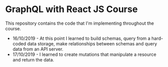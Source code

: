 # GraphQL with React JS Course

This repository contains the code that I'm implementing throughout the course.

* 16/10/2019 - At this point I learned to build schemas, query from a hard-coded data storage, make relationships between schemas and query data from an API server.
* 17/10/2019 - I learned to create mutations that manipulate a resource and return the data.
